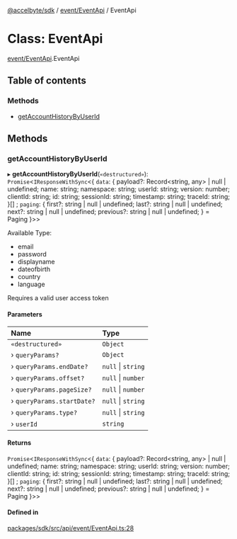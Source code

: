 [@accelbyte/sdk](../README.md) / [event/EventApi](../modules/event_EventApi.md) / EventApi

# Class: EventApi

[event/EventApi](../modules/event_EventApi.md).EventApi

## Table of contents

### Methods

- [getAccountHistoryByUserId](event_EventApi.EventApi.md#getaccounthistorybyuserid)

## Methods

### getAccountHistoryByUserId

▸ **getAccountHistoryByUserId**(`«destructured»`): `Promise`<`IResponseWithSync`<{ `data`: { payload?: Record<string, any\> \| null \| undefined; name: string; namespace: string; userId: string; version: number; clientId: string; id: string; sessionId: string; timestamp: string; traceId: string; }[] ; `paging`: { first?: string \| null \| undefined; last?: string \| null \| undefined; next?: string \| null \| undefined; previous?: string \| null \| undefined; } = Paging }\>\>

<p>Available Type: </p>
     <ul>
       <li>email</li>
       <li>password</li>
       <li>displayname</li>
       <li>dateofbirth</li>
       <li>country</li>
       <li>language</li>
     </ul>
     <p>Requires a valid user access token</p>

#### Parameters

| Name | Type |
| :------ | :------ |
| `«destructured»` | `Object` |
| › `queryParams?` | `Object` |
| › `queryParams.endDate?` | ``null`` \| `string` |
| › `queryParams.offset?` | ``null`` \| `number` |
| › `queryParams.pageSize?` | ``null`` \| `number` |
| › `queryParams.startDate?` | ``null`` \| `string` |
| › `queryParams.type?` | ``null`` \| `string` |
| › `userId` | `string` |

#### Returns

`Promise`<`IResponseWithSync`<{ `data`: { payload?: Record<string, any\> \| null \| undefined; name: string; namespace: string; userId: string; version: number; clientId: string; id: string; sessionId: string; timestamp: string; traceId: string; }[] ; `paging`: { first?: string \| null \| undefined; last?: string \| null \| undefined; next?: string \| null \| undefined; previous?: string \| null \| undefined; } = Paging }\>\>

#### Defined in

[packages/sdk/src/api/event/EventApi.ts:28](https://github.com/AccelByte/accelbyte-web-sdk/blob/a3afe6b/packages/sdk/src/api/event/EventApi.ts#L28)

